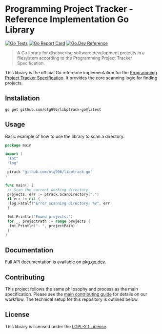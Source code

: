 # Programming Project Tracker - Reference Implementation Go Library

[![Go Tests](https://github.com/otg996/libptrack-go/actions/workflows/validation.yml/badge.svg)](https://github.com/otg996/libptrack-go/actions/workflows/validation.yml)
[![Go Report Card](https://goreportcard.com/badge/github.com/otg996/libptrack-go)](https://goreportcard.com/report/github.com/otg996/libptrack-go)
[![Go.Dev Reference](https://pkg.go.dev/badge/github.com/otg996/libptrack-go.svg)](https://pkg.go.dev/github.com/otg996/libptrack-go)

> A Go library for discovering software development projects in a filesystem according to the Programming Project Tracker Specification.

This library is the official Go reference implementation for the [Programming Project Tracker Specification](https://github.com/otg996/programming-project-tracker-spec). It provides the core scanning logic for finding projects.

## Installation

```shell
go get github.com/otg996/libptrack-go@latest
```

## Usage

Basic example of how to use the library to scan a directory:

```go
package main

import (
 "fmt"
 "log"

 ptrack "github.com/otg996/libptrack-go"
)

func main() {
 // Scan the current working directory.
 projects, err := ptrack.ScanDirectory(".")
 if err != nil {
  log.Fatalf("Error scanning directory: %v", err)
 }

 fmt.Println("Found projects:")
 for _, projectPath := range projects {
  fmt.Println("- ", projectPath)
 }
}
```

## Documentation

Full API documentation is available on [pkg.go.dev](https://pkg.go.dev/github.com/otg996/libptrack-go).

## Contributing

This project follows the same philosophy and process as the main specification. Please see the [main contributing guide](https://github.com/otg996/programming-project-tracker-spec/blob/main/CONTRIBUTING.md) for details on our workflow. The technical setup for this repository is outlined below.

## License

This library is licensed under the [LGPL-2.1 License](LICENSE).
